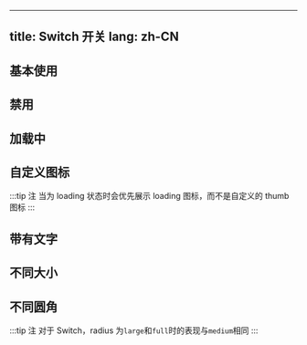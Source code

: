 <!--this file is copied from chinese md, remove this comment to update it, or it will be overwritten when next build-->
---
title: Switch 开关
lang: zh-CN
---

## 基本使用

<l-switch checked />

## 禁用

<l-switch disabled checked />
<l-switch disabled />

## 加载中

<l-switch loading checked />
<l-switch loading />

## 自定义图标

<l-switch>
  <l-icon slot="thumb" name="x" />
</l-switch>

:::tip 注
当为 loading 状态时会优先展示 loading 图标，而不是自定义的 thumb 图标
:::

## 带有文字

<l-switch falseText="false" trueText="true" />

## 不同大小

<div class="container align-end">
  <l-switch size="1" />
  <l-switch size="2" />
  <l-switch size="3" />
</div>

## 不同圆角

<div class="container">
  <l-switch radius="none" />
  <l-switch radius="small" />
  <l-switch radius="medium" />
</div>

:::tip 注
对于 Switch，radius 为`large`和`full`时的表现与`medium`相同
:::
